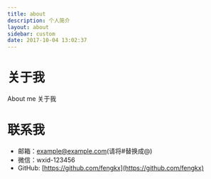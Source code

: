```yaml
---
title: about
description: 个人简介
layout: about
sidebar: custom
date: 2017-10-04 13:02:37
---
```

# 关于我
About me
关于我

# 联系我
- 邮箱：example@example.com(请将#替换成@)
- 微信：wxid-123456
- GitHub: [https://github.com/fengkx](https://github.com/fengkx)
